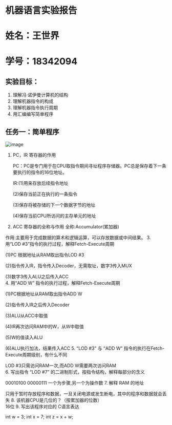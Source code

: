 # 机器语言实验报告
# 姓名：王世界
# 学号：18342094
## 实验目标： 
1. 理解冯·诺伊曼计算机的结构
2. 理解机器指令的构成
3. 理解机器指令执行周期
4. 用汇编编写简单程序
## 任务一：简单程序
![image](http://m.qpic.cn/psb?/V102zVW74XkRgr/BZ5su*FmFfhPeMGYsZcBlr9iY5wm5eJ1bNQ5YzVVm70!/b/dFIBAAAAAAAA&bo=eQKXAQAAAAADB88!&rf=viewer_4)
1. PC，IR 寄存器的作用   

   PC：PC是专门用于在CPU取指令期间寻址程序存储器。PC总是保存着下一条要执行的指令的16位地址。   

   IR:(1)用来存放后续指令地址   

      (2)保存当前正在执行的一条指令    

      (3)保存将被存储的下一个数据字节的地址     

      (4)保存当前CPU所访问的主存单元的地址
2. ACC 寄存器的全称与作用
全称:Accumulator(累加器)    

作用:主要用于完成数据的算术和逻辑运算，可以存放数据或中间结果。
3. 用“LOD #3”指令的执行过程，解释Fetch-Execute周期     

(1)PC 根据地址从RAM取出指令LOD #3     

(2)指令传入IR，指令传入Decoder，无需取址，数字3传入MUX    

(3)数字3传入ALU之后传入ACC    
4. 用“ADD W” 指令的执行过程，解释Fetch-Execute周期

(1)PC根据地址从RAM取出指令ADD W   

(2)指令传入IR之后传入Decoder    

(3)ALU从ACC中取值    

(4)IR再次访问RAM中的W，从W中取值     

(5)W的值读入ALU    

(6)ALU执行加法，结果传入ACC
5. “LOD #3” 与 “ADD W” 指令的执行在Fetch-Execute周期级别，有什么不同    

LOD #3只需访问RAM一次,而ADD W需要两次访问RAM   
6. 写出指令 “LOD #7” 的二进制形式，按指令结构，解释每部分的含义    

00010100 00000111     一个为步骤,另一个为操作数
7. 解释 RAM 的地址   

只用于暂时存放程序和数据，一旦关闭电源或发生断电，其中的程序和数据就会丢失 
8. 该机器CPU是几位的？（按累加器的位数）    
16位
9. 写出该程序对应的 C语言表达   

int w = 3; int x = 7; int z = x + w;
   